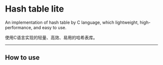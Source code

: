 # Hash table lite 

An implementation of hash table by C language, which lightweight, high-performance, and easy to use.

使用C语言实现的轻量、高效、易用的哈希表库。

---

## How to use


